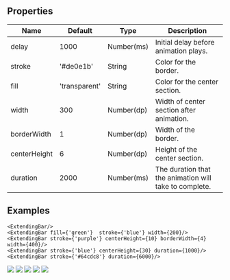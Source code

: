 
## Properties
Name                | Default                  |  Type      | Description
--------------------|--------------------------|------------|--------------------------------------------------------
delay               | 1000                     | Number(ms) | Initial delay before animation plays.
stroke              | '#de0e1b'                | String     | Color for the border.
fill                | 'transparent'            | String     | Color for the center section.
width               | 300                      | Number(dp) | Width of center section after animation.
borderWidth         | 1                        | Number(dp) | Width of the border.
centerHeight        | 6                        | Number(dp) | Height of the center section.
duration            | 2000                     | Number(ms) | The duration that the animation will take to complete.

## Examples
```
<ExtendingBar/>
<ExtendingBar fill={'green'}  stroke={'blue'} width={200}/>
<ExtendingBar stroke={'purple'} centerHeight={10} borderWidth={4} width={400}/>
<ExtendingBar stroke={'blue'} centerHeight={30} duration={1000}/>
<ExtendingBar stroke={'#64cdc8'} duration={6000}/>
```
![](https://github.com/Introvertuous/react_native_animated/blob/master/src/extending_bar/assets/center_1.gif?raw=true)
![](https://github.com/Introvertuous/react_native_animated/blob/master/src/extending_bar/assets/center_2.gif?raw=true)
![](https://github.com/Introvertuous/react_native_animated/blob/master/src/extending_bar/assets/center_3.gif?raw=true)
![](https://github.com/Introvertuous/react_native_animated/blob/master/src/extending_bar/assets/center_4.gif?raw=true)
![](https://github.com/Introvertuous/react_native_animated/blob/master/src/extending_bar/assets/center_5.gif?raw=true)
